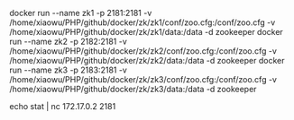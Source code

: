 
docker run --name zk1 -p 2181:2181 -v /home/xiaowu/PHP/github/docker/zk/zk1/conf/zoo.cfg:/conf/zoo.cfg -v /home/xiaowu/PHP/github/docker/zk/zk1/data:/data  -d zookeeper
docker run --name zk2 -p 2182:2181 -v /home/xiaowu/PHP/github/docker/zk/zk2/conf/zoo.cfg:/conf/zoo.cfg -v /home/xiaowu/PHP/github/docker/zk/zk2/data:/data  -d zookeeper
docker run --name zk3 -p 2183:2181 -v /home/xiaowu/PHP/github/docker/zk/zk3/conf/zoo.cfg:/conf/zoo.cfg -v /home/xiaowu/PHP/github/docker/zk/zk3/data:/data  -d zookeeper

echo stat | nc 172.17.0.2 2181




